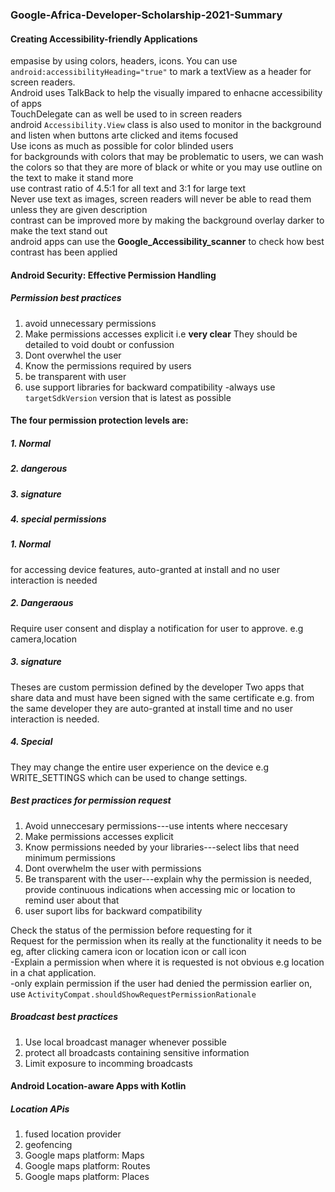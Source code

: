 ### Google-Africa-Developer-Scholarship-2021-Summary  
#### Creating Accessibility-friendly Applications  
empasise by using colors, headers, icons. You can use `android:accessibilityHeading="true"` to mark a textView as a header for screen readers.  
Android uses TalkBack to help the visually impared to enhacne accessibility of apps  
TouchDelegate can as well be used to in screen readers  
android `Accessibility.View` class is also used to monitor in the background and listen when buttons arte clicked and items focused  
Use icons as much as possible for color blinded users  
for backgrounds with colors that may be problematic to users, we can wash the colors so that they are more of black or white or you may use outline on the text to make it stand more  
use contrast ratio of 4.5:1 for all text and 3:1 for large text  
Never use text as images, screen readers will never be able to read them  unless they are given description  
contrast can be improved more by making the background overlay darker to make the text stand out  
android apps can use the **Google_Accessibility_scanner** to check how best contrast has been applied  
#### Android Security: Effective Permission Handling  
##### Permission best practices
1. avoid unnecessary permissions  
2. Make permissions accesses explicit i.e **very clear** They should be detailed to void doubt or confussion  
3. Dont overwhel the user
4. Know the permissions required by users  
5. be transparent with user
6. use support libraries for backward compatibility
-always use `targetSdkVersion` version that is latest as possible  
#### The four permission protection levels are:
##### 1. Normal
##### 2. dangerous
##### 3. signature
##### 4. special permissions

##### 1. Normal  
for accessing device features, auto-granted at install and no user interaction is needed
##### 2. Dangeraous  
Require user consent and display a notification for user to approve. e.g camera,location
##### 3. signature  
Theses are custom permission defined by the developer
Two apps that share data and must have been signed with the same certificate e.g. from the same developer
they are auto-granted at install time and no user interaction is needed.
##### 4. Special  
They may change the entire user experience on the device e.g WRITE_SETTINGS which can be used to change settings.  
##### Best practices for permission request
1. Avoid unneccesary permissions---use intents where neccesary
2. Make permissions accesses explicit
3. Know permissions needed by your libraries---select libs that need minimum permissions
4. Dont overwhelm the user with permissions
5. Be transparent with the user---explain why the permission is needed, provide continuous indications when accessing mic or location to remind user about that
6. user suport libs for backward compatibility

Check the status of the permission before requesting for it  
Request for the permission when its really at the functionality it needs to be eg, after clicking camera icon or location icon or call icon  
-Explain a permission when where it is requested is not obvious e.g location in a chat application.  
-only explain permission if the user had denied the permission earlier on, use `ActivityCompat.shouldShowRequestPermissionRationale`  
##### Broadcast best practices
1. Use local broadcast manager whenever possible  
2. protect all broadcasts containing sensitive information  
3. Limit exposure to incomming broadcasts

#### Android Location-aware Apps with Kotlin  
##### Location APis
1. fused location provider
2. geofencing
3. Google maps platform: Maps
4. Google maps platform: Routes
5. Google maps platform: Places  














